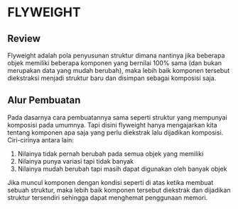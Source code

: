 # FLYWEIGHT
## Review
Flyweight adalah pola penyusunan struktur dimana nantinya jika beberapa objek memiliki beberapa komponen yang bernilai 100% sama (dan bukan merupakan data yang mudah berubah), maka lebih baik komponen tersebut diekstraksi menjadi struktur baru dan disimpan sebagai komposisi saja.

## Alur Pembuatan
Pada dasarnya cara pembuatannya sama seperti struktur yang mempunyai komposisi pada umumnya. Tapi disini flyweight hanya mengajarkan kita tentang komponen apa saja yang perlu diekstrak lalu dijadikan komposisi. Ciri-cirinya antara lain:
1. Nilainya tidak pernah berubah pada semua objek yang memiliki
2. Nilainya punya variasi tapi tidak banyak
3. Nilainya mudah berubah tapi masih dapat digunakan oleh banyak objek

Jika muncul komponen dengan kondisi seperti di atas ketika membuat sebuah struktur, maka lebih baik komponen tersebut diekstrak dan dijadikan struktur tersendiri sehingga dapat menghemat penggunaan memori.
